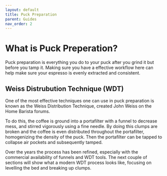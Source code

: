 ```yaml
---
layout: default
title: Puck Preparation
parent: Guides
nav_order: 2
---
```


# What is Puck Preperation?

Puck preparation is everything you do to your puck after you grind it but before you tamp it. Making sure you have a effective workflow here can help make sure your espresso is evenly extracted and consistent.  

## Weiss Distrubution Technique (WDT)

One of the most effective techniques one can use in puck preparation is known as the Weiss Distribution Technique, created John Weiss on the Home Barista forums.

To do this, the coffee is ground into a portafilter with a funnel to decrease mess, and stirred vigorously using a fine needle. By doing this clumps are broken and the coffee is even distributed throughout the portafilter, homogenizing the density of the puck. Then the portafilter can be tapped to collapse air pockets and subsequently tamped.

Over the years the process has been refined, especially with the commercial availability of funnels and WDT tools. The next couple of sections will show what a modern WDT process looks like, focusing on levelling the bed and breaking up clumps.
